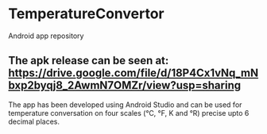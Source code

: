 # TemperatureConvertor
Android app repository

## The apk release can be seen at: https://drive.google.com/file/d/18P4Cx1vNq_mNbxp2byqj8_2AwmN7OMZr/view?usp=sharing

The app has been developed using Android Studio and can be used for temperature conversation on four scales (°C, °F, K and °R) precise upto 6 decimal places.
